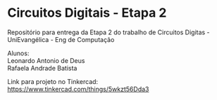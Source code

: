 # Circuitos Digitais - Etapa 2
Repositório para entrega da Etapa 2 do trabalho de Circuitos Digitas - UniEvangélica - Eng de Computação

Alunos:  
Leonardo Antonio de Deus  
Rafaela Andrade Batista

Link para projeto no Tinkercad:  
https://www.tinkercad.com/things/5wkzt56Dda3 

